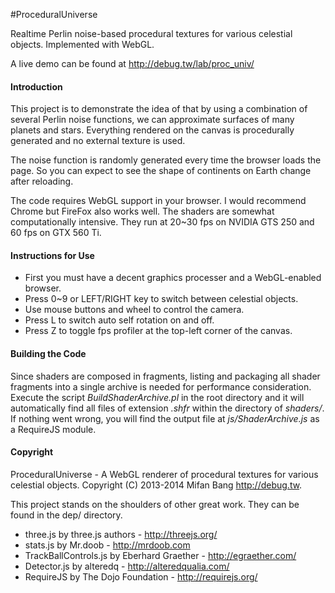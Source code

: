 #ProceduralUniverse

Realtime Perlin noise-based procedural textures for various celestial objects. Implemented with WebGL.

A live demo can be found at http://debug.tw/lab/proc_univ/

#### Introduction

This project is to demonstrate the idea of that by using a combination of several Perlin noise functions, we can approximate surfaces of many planets and stars. Everything rendered on the canvas is procedurally generated and no external texture is used.

The noise function is randomly generated every time the browser loads the page. So you can expect to see the shape of continents on Earth change after reloading.

The code requires WebGL support in your browser. I would recommend Chrome but FireFox also works well. The shaders are somewhat computationally intensive. They run at 20~30 fps on NVIDIA GTS 250 and 60 fps on GTX 560 Ti.

#### Instructions for Use

- First you must have a decent graphics processer and a WebGL-enabled browser.
- Press 0~9 or LEFT/RIGHT key to switch between celestial objects.
- Use mouse buttons and wheel to control the camera.
- Press L to switch auto self rotation on and off.
- Press Z to toggle fps profiler at the top-left corner of the canvas.

#### Building the Code

Since shaders are composed in fragments, listing and packaging all shader fragments into a single archive is needed for performance consideration. Execute the script *BuildShaderArchive.pl* in the root directory and it will automatically find all files of extension *.shfr* within the directory of *shaders/*. If nothing went wrong, you will find the output file at *js/ShaderArchive.js* as a RequireJS module.

#### Copyright

ProceduralUniverse - A WebGL renderer of procedural textures for various celestial objects.
Copyright (C) 2013-2014 Mifan Bang <http://debug.tw>.

This project stands on the shoulders of other great work. They can be found in the dep/ directory.

- three.js by three.js authors - http://threejs.org/
- stats.js by Mr.doob - http://mrdoob.com
- TrackBallControls.js by Eberhard Graether - http://egraether.com/
- Detector.js by alteredq - http://alteredqualia.com/
- RequireJS by The Dojo Foundation - http://requirejs.org/
